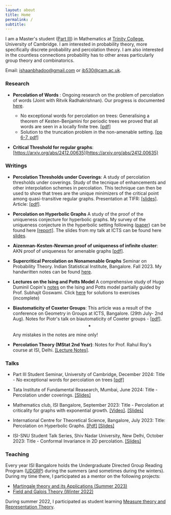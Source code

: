```yaml
---
layout: about
title: Home
permalink: /
subtitle: 
---
```


 I am  a  Master's student ([Part III](https://www.maths.cam.ac.uk/postgrad/part-iii/prospective.html)) in Mathematics at [Trinity College](https://www.trin.cam.ac.uk/), University of Cambridge. I am interested in probability theory, more specifically discrete probability and percolation theory. I am also interested in the countless connections probability has to other areas particularly group theory and combinatorics. 

Email: [ishaanbhadoo@gmail.com](ishaanbhadoo8@gmail.com) or [ib530@cam.ac.uk](ib530@cam.ac.uk). 


### Research

- **Percolation of Words** : Ongoing research on the problem of percolation of words (Joint with Ritvik Radhakrishnan). Our progress is documented [here](https://ishaan44.github.io/assets/pdf/Percolation_of_Words.pdf).
   - No exceptional words for percolation on trees: Generalising a theorem of Kesten-Benjamini for periodic trees we proved that all words are seen in a locally finite tree. [[pdf]](https://ishaan44.github.io/assets/pdf/Tree_Proof.pdf)
   - Solution to the truncation problem in the non-amenable setting. [[pp 6-7, pdf]](https://ishaan44.github.io/assets/pdf/Percolation_of_Words.pdf)
        
-  **Critical Threshold for regular graphs**: [https://arxiv.org/abs/2412.00635](https://arxiv.org/abs/2412.00635)
  
### Writings
- **Percolation Thresholds under Coverings**: A study of percolation thresholds under coverings. Study of the tecnique of enhancements and other interpolation schemes in percolation. This technique can then be used to show that trees are the unique minimizers of the critical point among quasi-transitive regular graphs. Presentation at TIFR: [[slides]](https://ishaan44.github.io/assets/pdf/VSRP_Presentation.pdf). Article: [[pdf]](https://arxiv.org/abs/2412.00635).
 
- **Percolation on Hyperbolic Graphs** A study of the proof of the uniqueness conjecture for hyperbolic graphs. My survey of the uniqueness conjecture in the hyperbolic setting following ([paper](https://arxiv.org/abs/1804.10191)) can be found here [[report]](https://ishaan44.github.io/assets/pdf/ICTS_report.pdf). The slides from my talk at ICTS can be found here [slides](https://ishaan44.github.io/assets/pdf/SN_Bhatt_Presentation.pdf).

- **Aizenman-Kesten-Newman proof of uniqueness of infinite cluster**: AKN proof of uniqueness for amenable graphs [[pdf]](https://ishaan44.github.io/assets/pdf/AKN_Uniqueness.pdf).

- **Supercritical Percolation on Nonamenable Graphs** Seminar on Probability Theory. Indian Statistical Institute, Bangalore. Fall 2023. My handwritten notes can be found [here](https://ishaan44.github.io/assets/pdf/SupercriticalNA.pdf).

- **Lectures on the Ising and Potts Model**  A comprehensive study of Hugo Duminil Copin's [notes](https://arxiv.org/pdf/1707.00520) on the Ising and Potts model partially guided by Prof. Subhajit Goswami. Click [here](https://ishaan44.github.io/projects/3_project/) for solutions to exercises (incomplete)

- **Biautomaticity of Coxeter Groups**: 
  This article was a result of the conference on Geometry in Groups at ICTS, Bangalore. (29th July- 2nd Aug). Notes for Piotr's talk on biautomaticity of Coxeter groups - [[pdf](https://ishaan44.github.io/assets/pdf/Biautomaticity.pdf)]. $$\textbf{*}$$Any mistakes in the notes are mine only!

- **Percolation Theory (MStat 2nd Year)**: Notes for Prof. Rahul Roy's course at ISI, Delhi. [[Lecture Notes]](https://ishaan44.github.io/projects/10_project/).




### Talks

- Part III Student Seminar, University of Cambridge, December 2024: Title - No exceptional words for percolation on trees [[pdf]](https://ishaan44.github.io/assets/pdf/Tree_Proof.pdf)
 
- Tata Institute of Fundamental Reasearch, Mumbai, June 2024: Title - Percolation under coverings. [[Slides]](https://ishaan44.github.io/assets/pdf/VSRP_Presentation.pdf) 

- Mathematics club, ISI Bangalore, September 2023:  Title - Percolation at criticality for graphs with exponential growth. [[Video]](https://www.youtube.com/watch?v=ooXLCTn-qss). [[Slides]](https://drive.google.com/file/d/1pldgkxBYNkibH5QOASASvixz1ciyYAKk/view)

- International Centre for Theoretical Science, Bangalore, July 2023: Title:  Percolation on Hyperbolic Graphs. [[Pdf]](https://ishaan44.github.io/assets/pdf/ICTS_report.pdf) [[Slides]](https://ishaan44.github.io/assets/pdf/SN_Bhatt_Presentation.pdf) 

- ISI-SNU Student Talk Series, Shiv Nadar University, New Delhi, October 2023: Title - Conformal Invariance in 2D percolation. [[Slides]](https://ishaan44.github.io/assets/pdf/SNU_Talk.pdf)




### Teaching
Every year ISI Bangalore holds the Undergraduate Directed Group Reading Program ([UDGRP](https://mathclubisib.github.io/activities/udgrp/)) during the summers (and sometimes during the winters). During my time there, I participated as a mentor on the following projects:

 -  [Martingale theory and its Applications (Summer 2023)](https://ishaan44.github.io/projects/10_project/) 
-   [Field and Galois Theory (Winter 2022)](https://ishaan44.github.io/projects/10_project/)


During summer 2022, I participated as student learning [Measure theory and Representation Theory](https://mathclubisib.github.io/activities/udgrp/summer_2022/).